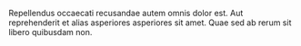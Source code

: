 Repellendus occaecati recusandae autem omnis dolor est. Aut reprehenderit et alias asperiores asperiores sit amet. Quae sed ab rerum sit libero quibusdam non.
